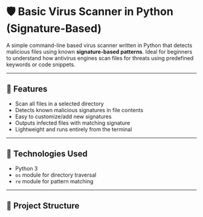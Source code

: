 # 🛡️ Basic Virus Scanner in Python (Signature-Based)

A simple command-line based virus scanner written in Python that detects malicious files using known **signature-based patterns**. Ideal for beginners to understand how antivirus engines scan files for threats using predefined keywords or code snippets.

---

## 📌 Features

- Scan all files in a selected directory
- Detects known malicious signatures in file contents
- Easy to customize/add new signatures
- Outputs infected files with matching signature
- Lightweight and runs entirely from the terminal

---

## 🧰 Technologies Used

- Python 3
- `os` module for directory traversal
- `re` module for pattern matching

---

## 📁 Project Structure

